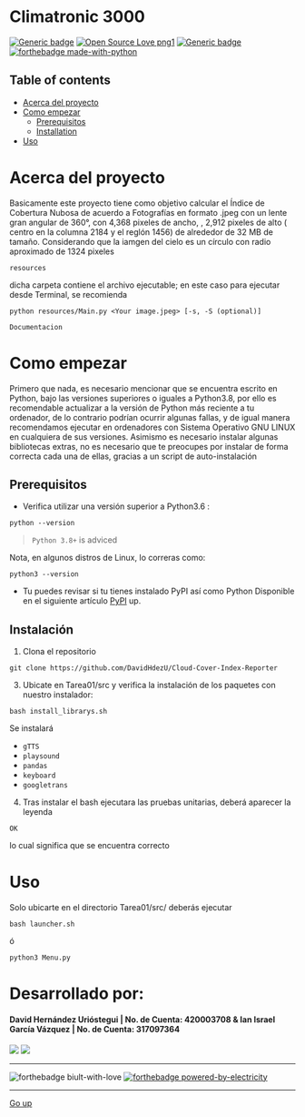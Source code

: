 # Climatronic 3000
[![Generic badge](https://img.shields.io/badge/version-3.09.10-<COLOR>.svg)](https://shields.io/)
[![Open Source Love png1](https://badges.frapsoft.com/os/v1/open-source.png?v=103)](https://github.com/ellerbrock/open-source-badges/)
[![Generic badge](https://img.shields.io/badge/contributors-2-blue)](https://shields.io/)  
[![forthebadge made-with-python](https://forthebadge.com/images/badges/made-with-python.svg)](https://www.python.org/)  


## Table of contents
* [Acerca del proyecto](#acerca-del-proyecto)
* [Como empezar](#como-empezar)
  * [Prerequisitos](#prerequisites)
  * [Installation](#installation)
* [Uso](#uso)





# Acerca del proyecto
Basicamente este proyecto tiene como objetivo calcular el Índice de Cobertura Nubosa de acuerdo a Fotografías en formato .jpeg con un lente gran angular de 360°, con 4,368 pixeles de ancho, , 2,912 pixeles de alto ( centro en la columna 2184 y el reglón 1456) de alrededor de 32 MB de tamaño. Considerando que la iamgen del cielo es un círculo con radio aproximado de 1324 pixeles
```
resources
```

dicha carpeta contiene el archivo ejecutable; en este caso para ejecutar desde Terminal, se recomienda 

```
python resources/Main.py <Your image.jpeg> [-s, -S (optional)]
```
```
Documentacion
```


# Como empezar
Primero que nada, es necesario mencionar que se encuentra escrito en Python, bajo las versiones superiores o iguales a Python3.8, por ello es recomendable actualizar a la versión de Python más reciente a tu ordenador, de lo contrario podrían ocurrir algunas fallas, y  de igual manera recomendamos ejecutar en ordenadores con Sistema Operativo GNU LINUX en cualquiera de sus versiones. 
Asimismo es necesario instalar algunas bibliotecas extras, no es necesario que te preocupes por instalar de forma correcta cada una de ellas, gracias a un script de auto-instalación


## Prerequisitos
* Verifica utilizar una versión superior a Python3.6 :
```
python --version
```
> `Python 3.8+` is adviced  

  Nota, en algunos distros de Linux, lo correras como:  
  ```
  python3 --version
  ```


* Tu puedes revisar si tu tienes instalado PyPI así como Python 
  Disponible en el siguiente artículo
  [PyPI](https://www.tecmint.com/install-pip-in-linux/) up.  

## Instalación
1. Clona el repositorio
```
git clone https://github.com/DavidHdezU/Cloud-Cover-Index-Reporter
```
3. Ubicate en Tarea01/src y verifica la instalación de los paquetes con nuestro instalador:
  ```
  bash install_librarys.sh
  ```
  Se instalará
  * `gTTS`
  * `playsound`
  * `pandas`
  * `keyboard`
  * `googletrans`
 4. Tras instalar el bash ejecutara las pruebas unitarias, deberá aparecer la leyenda
 ```
 OK
 ```
 lo cual significa que se encuentra correcto




# Uso

Solo ubicarte en el directorio Tarea01/src/ deberás ejecutar
```
bash launcher.sh
```
ó 
```
python3 Menu.py
```


# Desarrollado por:
#### David Hernández Urióstegui | No. de Cuenta: 420003708   &   Ian Israel García Vázquez | No. de Cuenta: 317097364

[<img src="https://img.shields.io/badge/gmail-D14836?&style=for-the-badge&logo=gmail&logoColor=white"/>](https://mail.google.com/mail/?view=cm&source=mailto&to=iangarcia@ciencias.unam.mx)
[<img src="https://img.shields.io/badge/gmail-D14836?&style=for-the-badge&logo=gmail&logoColor=white"/>](https://mail.google.com/mail/?view=cm&source=mailto&to=Dhdezu@ciencias.unam.mx)





---
![forthebadge biult-with-love](https://forthebadge.com/images/badges/built-with-love.svg) 
[![forthebadge powered-by-electricity](https://forthebadge.com/images/badges/powered-by-electricity.svg)](http://ForTheBadge.com)  

---
[Go up](#climatronic-3000)
